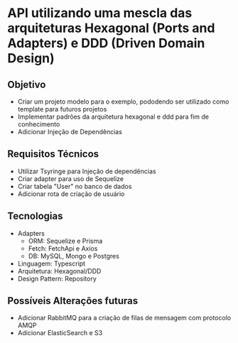 # API utilizando uma mescla das arquiteturas Hexagonal (Ports and Adapters) e DDD (Driven Domain Design)

## Objetivo
- Criar um projeto modelo para o exemplo, pododendo ser utilizado como template para futuros projetos
- Implementar padrões da arquitetura hexagonal e ddd para fim de conhecimento
- Adicionar Injeção de Dependências

## Requisitos Técnicos
- Utilizar Tsyringe para Injeção de dependências
- Criar adapter para uso de Sequelize
- Criar tabela "User" no banco de dados
- Adicionar rota de criação de usuário

## Tecnologias
- Adapters
    - ORM: Sequelize e Prisma
    - Fetch: FetchApi e Axios
    - DB: MySQL, Mongo e Postgres
- Linguagem: Typescript
- Arquitetura: Hexagonal/DDD
- Design Pattern: Repository

## Possíveis Alterações futuras
- Adicionar RabbitMQ para a criação de filas de mensagem com protocolo AMQP
- Adicionar ElasticSearch e S3
